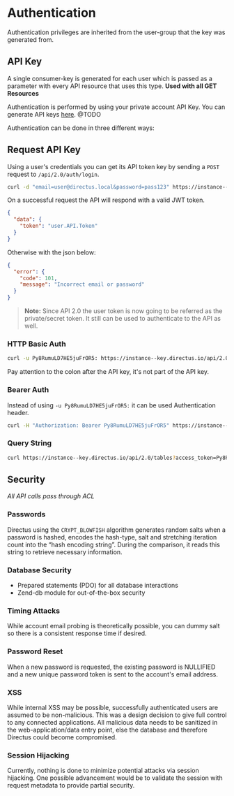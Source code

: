 # Authentication

Authentication privileges are inherited from the user-group that the key was generated from.

## API Key
A single consumer-key is generated for each user which is passed as a parameter with every API resource that uses this type. **Used with all GET Resources**

Authentication is performed by using your private account API Key. You can generate API keys [here](#). @TODO

Authentication can be done in three different ways:

## Request API Key
Using a user's credentials you can get its API token key by sending a `POST` request to `/api/2.0/auth/login`.

```bash
curl -d "email=user@directus.local&password=pass123" https://instance--key.directus.io/api/2.0/auth/login
```

On a successful request the API will respond with a valid JWT token.

```json
{
  "data": {
    "token": "user.API.Token"
  }
}
```

Otherwise with the json below:

```json
{
  "error": {
    "code": 101,
    "message": "Incorrect email or password"
  }
}
```

> **Note:** Since API 2.0 the user token is now going to be referred as the private/secret token. It still can be used to authenticate to the API as well.

### HTTP Basic Auth

```bash
curl -u Py8RumuLD7HE5juFrOR5: https://instance--key.directus.io/api/2.0/tables
```

Pay attention to the colon after the API key, it's not part of the API key.

### Bearer Auth

Instead of using `-u Py8RumuLD7HE5juFrOR5:` it can be used Authentication header.

```bash
curl -H "Authorization: Bearer Py8RumuLD7HE5juFrOR5" https://instance--key.directus.io/api/2.0/tables
```

### Query String

```bash
curl https://instance--key.directus.io/api/2.0/tables?access_token=Py8RumuLD7HE5juFrOR5
```

## Security
*All API calls pass through ACL*

### Passwords
Directus using the `CRYPT_BLOWFISH` algorithm generates random salts when a password is hashed, encodes the hash-type, salt and stretching iteration count into the “hash encoding string”. During the comparison, it reads this string to retrieve necessary information.

### Database Security
* Prepared statements (PDO) for all database interactions
* Zend-db module for out-of-the-box security

### Timing Attacks
While account email probing is theoretically possible, you can dummy salt so there is a consistent response time if desired.

### Password Reset
When a new password is requested, the existing password is NULLIFIED and a new unique password token is sent to the account's email address.

### XSS
While internal XSS may be possible, successfully authenticated users are assumed to be non-malicious. This was a design decision to give full control to any connected applications. All malicious data needs to be sanitized in the web-application/data entry point, else the database and therefore Directus could become compromised.

### Session Hijacking
Currently, nothing is done to minimize potential attacks via session hijacking. One possible advancement would be to validate the session with request metadata to provide partial security.
